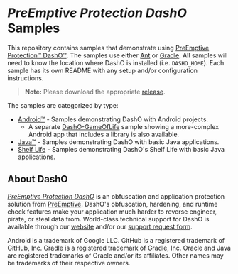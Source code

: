 # _PreEmptive Protection DashO_ Samples

This repository contains samples that demonstrate using [PreEmptive Protection™ DashO™](https://www.preemptive.com/products/dasho/).
The samples use either [Ant](http://ant.apache.org) or [Gradle](http://www.gradle.org).
All samples will need to know the location where DashO is installed (i.e. `DASHO_HOME`).
Each sample has its own README with any setup and/or configuration instructions.

>**Note:** Please download the appropriate [release](https://github.com/preemptive/dasho-samples/releases).

The samples are categorized by type:

* [Android™](android/README.md) - Samples demonstrating DashO with Android projects.
  * A separate [DashO-GameOfLife](https://github.com/preemptive/DashO-GameOfLife) sample showing a more-complex Android app that includes a library is also available.
* [Java™](java/README.md) - Samples demonstrating DashO with basic Java applications.
* [Shelf Life](shelflife/README.md) - Samples demonstrating DashO's Shelf Life with basic Java applications.

## About DashO

[_PreEmptive Protection DashO_](https://www.preemptive.com/products/dasho/) is an obfuscation and application protection solution from [PreEmptive](https://www.preemptive.com/).
DashO's obfuscation, hardening, and runtime check features make your application much harder to reverse engineer, pirate, or steal data from.
World-class technical support for DashO is available through our [website](https://www.preemptive.com/support/dasho-support) and/or our [support request form](https://www.preemptive.com/contact/supportrequestform).

Android is a trademark of Google LLC.
GitHub is a registered trademark of GitHub, Inc.
Gradle is a registered trademark of Gradle, Inc.
Oracle and Java are registered trademarks of Oracle and/or its affiliates.
Other names may be trademarks of their respective owners.
